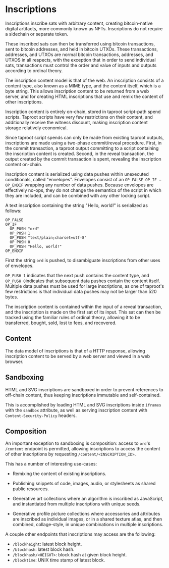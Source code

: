 Inscriptions
============

Inscriptions inscribe sats with arbitrary content, creating bitcoin-native
digital artifacts, more commonly known as NFTs. Inscriptions do not require a
sidechain or separate token.

These inscribed sats can then be transferred using bitcoin transactions, sent
to bitcoin addresses, and held in bitcoin UTXOs. These transactions, addresses,
and UTXOs are normal bitcoin transactions, addresses, and UTXOS in all
respects, with the exception that in order to send individual sats,
transactions must control the order and value of inputs and outputs according
to ordinal theory.

The inscription content model is that of the web. An inscription consists of a
content type, also known as a MIME type, and the content itself, which is a
byte string. This allows inscription content to be returned from a web server,
and for creating HTML inscriptions that use and remix the content of other
inscriptions.

Inscription content is entirely on-chain, stored in taproot script-path spend
scripts. Taproot scripts have very few restrictions on their content, and
additionally receive the witness discount, making inscription content storage
relatively economical.

Since taproot script spends can only be made from existing taproot outputs,
inscriptions are made using a two-phase commit/reveal procedure. First, in the
commit transaction, a taproot output committing to a script containing the
inscription content is created. Second, in the reveal transaction, the output
created by the commit transaction is spent, revealing the inscription content
on-chain.

Inscription content is serialized using data pushes within unexecuted
conditionals, called "envelopes". Envelopes consist of an `OP_FALSE OP_IF …
OP_ENDIF` wrapping any number of data pushes. Because envelopes are effectively
no-ops, they do not change the semantics of the script in which they are
included, and can be combined with any other locking script.

A text inscription containing the string "Hello, world!" is serialized as
follows:

```
OP_FALSE
OP_IF
  OP_PUSH "ord"
  OP_PUSH 1
  OP_PUSH "text/plain;charset=utf-8"
  OP_PUSH 0
  OP_PUSH "Hello, world!"
OP_ENDIF
```

First the string `ord` is pushed, to disambiguate inscriptions from other uses
of envelopes.

`OP_PUSH 1` indicates that the next push contains the content type, and `OP_PUSH
0`indicates that subsequent data pushes contain the content itself. Multiple data
pushes must be used for large inscriptions, as one of taproot's few
restrictions is that individual data pushes may not be larger than 520 bytes.

The inscription content is contained within the input of a reveal transaction,
and the inscription is made on the first sat of its input. This sat can
then be tracked using the familiar rules of ordinal theory, allowing it to be
transferred, bought, sold, lost to fees, and recovered.

Content
-------

The data model of inscriptions is that of a HTTP response, allowing inscription
content to be served by a web server and viewed in a web browser.

Sandboxing
----------

HTML and SVG inscriptions are sandboxed in order to prevent references to
off-chain content, thus keeping inscriptions immutable and self-contained.

This is accomplished by loading HTML and SVG inscriptions inside `iframes` with
the `sandbox` attribute, as well as serving inscription content with
`Content-Security-Policy` headers.

Composition
---------

An important exception to sandboxing is composition: access to `ord`'s `/content`
endpoint is permitted, allowing inscriptions to access the content of other
inscriptions by requesting `/content/<INSCRIPTION_ID>`.

This has a number of interesting use-cases:

- Remixing the content of existing inscriptions.

- Publishing snippets of code, images, audio, or stylesheets as shared public
  resources.

- Generative art collections where an algorithm is inscribed as JavaScript,
  and instantiated from multiple inscriptions with unique seeds.

- Generative profile picture collections where accessories and attributes are
  inscribed as individual images, or in a shared texture atlas, and then
  combined, collage-style, in unique combinations in multiple inscriptions.

A couple other endpoints that inscriptions may access are the following:

- `/blockheight`: latest block height.
- `/blockhash`: latest block hash.
- `/blockhash/<HEIGHT>`: block hash at given block height.
- `/blocktime`: UNIX time stamp of latest block.
